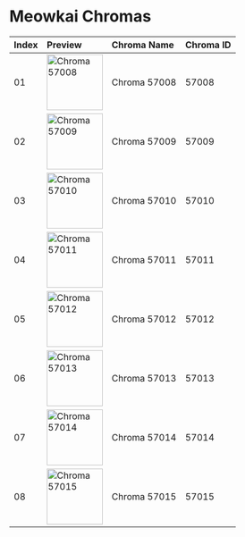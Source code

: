 # Meowkai Chromas

| Index | Preview | Chroma Name | Chroma ID |
|:---|:---|:---|:---|
| 01 | <img src='https://raw.communitydragon.org/latest/plugins/rcp-be-lol-game-data/global/default/v1/champion-chroma-images/57/57008.png' alt='Chroma 57008' width='100'> | Chroma 57008 | 57008 |
| 02 | <img src='https://raw.communitydragon.org/latest/plugins/rcp-be-lol-game-data/global/default/v1/champion-chroma-images/57/57009.png' alt='Chroma 57009' width='100'> | Chroma 57009 | 57009 |
| 03 | <img src='https://raw.communitydragon.org/latest/plugins/rcp-be-lol-game-data/global/default/v1/champion-chroma-images/57/57010.png' alt='Chroma 57010' width='100'> | Chroma 57010 | 57010 |
| 04 | <img src='https://raw.communitydragon.org/latest/plugins/rcp-be-lol-game-data/global/default/v1/champion-chroma-images/57/57011.png' alt='Chroma 57011' width='100'> | Chroma 57011 | 57011 |
| 05 | <img src='https://raw.communitydragon.org/latest/plugins/rcp-be-lol-game-data/global/default/v1/champion-chroma-images/57/57012.png' alt='Chroma 57012' width='100'> | Chroma 57012 | 57012 |
| 06 | <img src='https://raw.communitydragon.org/latest/plugins/rcp-be-lol-game-data/global/default/v1/champion-chroma-images/57/57013.png' alt='Chroma 57013' width='100'> | Chroma 57013 | 57013 |
| 07 | <img src='https://raw.communitydragon.org/latest/plugins/rcp-be-lol-game-data/global/default/v1/champion-chroma-images/57/57014.png' alt='Chroma 57014' width='100'> | Chroma 57014 | 57014 |
| 08 | <img src='https://raw.communitydragon.org/latest/plugins/rcp-be-lol-game-data/global/default/v1/champion-chroma-images/57/57015.png' alt='Chroma 57015' width='100'> | Chroma 57015 | 57015 |
